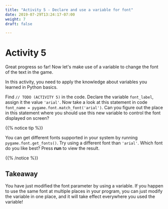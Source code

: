 ```yaml
---
title: "Activity 5 - Declare and use a variable for font"
date: 2019-07-29T13:24:17-07:00
weight: 7
draft: false

---
```


# Activity 5
Great progress so far! Now let's make use of a variable to change the font of the text in the game.

In this activity, you need to apply the knowledge about variables you learned in Python basics. 

Find `// TODO (ACTIVITY 5)` in the code. Declare the variable `font_label`, assign it the value `'arial'`. Now take a look at this statement in code `font_name = pygame.font.match_font('arial')`. Can you figure out the place in this statement where you should use this new variable to control the font displayed on screen? 

{{% notice tip %}}

You can get different fonts supported in your system by running `pygame.font.get_fonts()`. Try using a different font than `'arial'`. Which font do you like best? Press **run** to view the result.

{{% /notice %}}

## Takeaway 
You have just modified the font parameter by using a variable. If you happen to use the same font at multiple places in your program, you can just modify the variable in one place, and it will take effect everywhere you used the variable!
